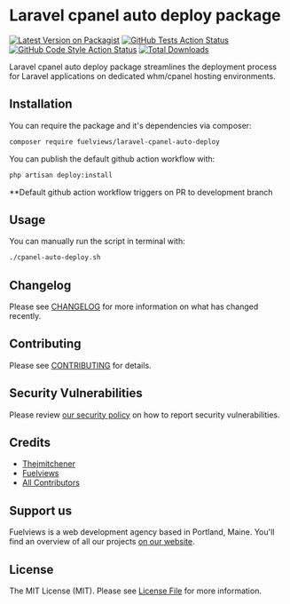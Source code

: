# Laravel cpanel auto deploy package

[![Latest Version on Packagist](https://img.shields.io/packagist/v/fuelviews/laravel-cpanel-auto-deploy.svg?style=flat-square)](https://packagist.org/packages/fuelviews/laravel-cpanel-auto-deploy)
[![GitHub Tests Action Status](https://img.shields.io/github/actions/workflow/status/fuelviews/laravel-cpanel-auto-deploy/run-tests.yml?branch=main&label=tests&style=flat-square)](https://github.com/fuelviews/laravel-cpanel-auto-deploy/actions?query=workflow%3Arun-tests+branch%3Amain)
[![GitHub Code Style Action Status](https://img.shields.io/github/actions/workflow/status/fuelviews/laravel-cpanel-auto-deploy/fix-php-code-style-issues.yml?label=code%20style&style=flat-square)](https://github.com/fuelviews/laravel-cpanel-auto-deploy/actions?query=workflow%3A"Fix+PHP+code+style+issues")
[![Total Downloads](https://img.shields.io/packagist/dt/fuelviews/laravel-cpanel-auto-deploy.svg?style=flat-square)](https://packagist.org/packages/fuelviews/laravel-cpanel-auto-deploy)

Laravel cpanel auto deploy package streamlines the deployment process for Laravel applications on dedicated whm/cpanel hosting environments.

## Installation

You can require the package and it's dependencies via composer:

```bash
composer require fuelviews/laravel-cpanel-auto-deploy
```

You can publish the default github action workflow with:

```bash
php artisan deploy:install
```

**Default github action workflow triggers on PR to development branch

## Usage

You can manually run the script in terminal with:

```bash
./cpanel-auto-deploy.sh
```

## Changelog

Please see [CHANGELOG](CHANGELOG.md) for more information on what has changed recently.

## Contributing

Please see [CONTRIBUTING](CONTRIBUTING.md) for details.

## Security Vulnerabilities

Please review [our security policy](../../security/policy) on how to report security vulnerabilities.

## Credits

- [Thejmitchener](https://github.com/thejmitchener)
- [Fuelviews](https://github.com/fuelviews)
- [All Contributors](../../contributors)

## Support us

Fuelviews is a web development agency based in Portland, Maine. You'll find an overview of all our projects [on our website](https://fuelviews.com).

## License

The MIT License (MIT). Please see [License File](LICENSE.md) for more information.
